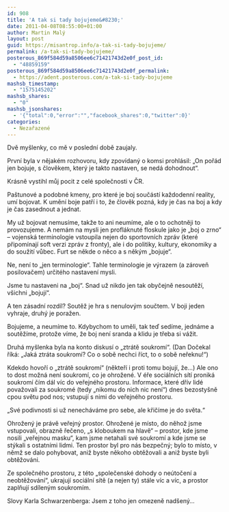 ```yaml
---
id: 908
title: 'A tak si tady bojujeme&#8230;'
date: 2011-04-08T08:55:00+01:00
author: Martin Malý
layout: post
guid: https://misantrop.info/a-tak-si-tady-bojujeme/
permalink: /a-tak-si-tady-bojujeme/
posterous_869f584d59a8506ee6c71421743d2e0f_post_id:
  - "48859159"
posterous_869f584d59a8506ee6c71421743d2e0f_permalink:
  - https://adent.posterous.com/a-tak-si-tady-bojujeme
mashsb_timestamp:
  - "1575145202"
mashsb_shares:
  - "0"
mashsb_jsonshares:
  - '{"total":0,"error":"","facebook_shares":0,"twitter":0}'
categories:
  - Nezařazené
---
```

Dvě my&scaron;lenky, co mě v posledn&iacute; době zaujaly.

Prvn&iacute; byla v nějak&eacute;m rozhovoru, kdy zpov&iacute;dan&yacute; o komsi prohl&aacute;sil: &#8222;On poř&aacute;d jen bojuje, s člověkem, kter&yacute; je takto nastaven, se ned&aacute; dohodnout&#8220;.

Kr&aacute;sně vystihl můj pocit z cel&eacute; společnosti v ČR.

Pa&scaron;tunov&eacute; a podobn&eacute; kmeny, pro kter&eacute; je boj souč&aacute;st&iacute; každodenn&iacute; reality, um&iacute; bojovat. K uměn&iacute; boje patř&iacute; i to, že člověk pozn&aacute;, kdy je čas na boj a kdy je čas zasednout a jednat.

My už bojovat nemus&iacute;me, takže to ani neum&iacute;me, ale o to ochotněji to provozujeme. A nem&aacute;m na mysli jen profl&aacute;knut&eacute; floskule jako je &#8222;boj o zrno&#8220; &#8211; vojensk&aacute; terminologie vstoupila nejen do sportovn&iacute;ch zpr&aacute;v (kter&eacute; připom&iacute;naj&iacute; soft verzi zpr&aacute;v z fronty), ale i do politiky, kultury, ekonomiky a do soužit&iacute; vůbec. Furt se někde o něco a s něk&yacute;m &#8222;bojuje&#8220;.

Ne, nen&iacute; to &#8222;jen terminologie&#8220;. Tahle terminologie je v&yacute;razem (a z&aacute;roveň posilovačem) určit&eacute;ho nastaven&iacute; mysli.

Jsme tu nastaveni na &#8222;boj&#8220;. Snad už nikdo jen tak obyčejně nesoutěž&iacute;, v&scaron;ichni &#8222;bojuj&iacute;&#8220;.

A ten z&aacute;sadn&iacute; rozd&iacute;l? Soutěž je hra s nenulov&yacute;m součtem. V boji jeden vyhraje, druh&yacute; je poražen.

Bojujeme, a neum&iacute;me to. Kdybychom to uměli, tak teď sed&iacute;me, jedn&aacute;me a soutěž&iacute;me, protože v&iacute;me, že boj nen&iacute; sranda a klidu je třeba si v&aacute;žit.

Druh&aacute; my&scaron;lenka byla na konto diskus&iacute; o &#8222;ztr&aacute;tě soukrom&iacute;&#8220;. (Dan Dočekal ř&iacute;k&aacute;: &#8222;Jak&aacute; ztr&aacute;ta soukrom&iacute;? Co o sobě nechci ř&iacute;ct, to o sobě neřeknu!&#8220;)

Kdekdo hovoř&iacute; o &#8222;ztr&aacute;tě soukrom&iacute;&#8220; (někteř&iacute; i proti tomu bojuj&iacute;, že&#8230;) Ale ono to dost možn&aacute; nen&iacute; soukrom&iacute;, co je ohrožen&eacute;. V &eacute;ře soci&aacute;ln&iacute;ch s&iacute;t&iacute; pronik&aacute; soukrom&iacute; č&iacute;m d&aacute;l v&iacute;c do veřejn&eacute;ho prostoru. Informace, kter&eacute; dř&iacute;v lid&eacute; považovali za soukrom&eacute; (tedy &#8222;nikomu do nich nic nen&iacute;&#8220;) dnes bezosty&scaron;ně cpou světu pod nos; vstupuj&iacute; s nimi do veřejn&eacute;ho prostoru.

&#8222;Sv&eacute; podivnosti si už nenech&aacute;v&aacute;me pro sebe, ale křič&iacute;me je do světa.&#8220;

Ohrožen&yacute; je pr&aacute;vě veřejn&yacute; prostor. Ohrožen&eacute; je m&iacute;sto, do něhož jsme vstupovali, obrazně řečeno, &#8222;s kloboukem na hlavě&#8220; &#8211; prostor, kde jsme nosili &#8222;veřejnou masku&#8220;, kam jsme netahali sv&eacute; soukrom&iacute; a kde jsme se st&yacute;kali s ostatn&iacute;mi lidmi. Ten prostor byl pro n&aacute;s bezpečn&yacute;; bylo to m&iacute;sto, v němž se dalo pohybovat, aniž byste někoho obtěžovali a aniž byste byli obtěžov&aacute;ni.

Ze společn&eacute;ho prostoru, z t&eacute;to &#8222;společensk&eacute; dohody o ne&uacute;točen&iacute; a neobtěžov&aacute;n&iacute;&#8220;, ukrajuj&iacute; soci&aacute;ln&iacute; s&iacute;tě (a nejen ty) st&aacute;le v&iacute;c a v&iacute;c, a prostor zaplňuj&iacute; sd&iacute;len&yacute;m soukrom&iacute;m.

Slovy Karla Schwarzenberga: Jsem z toho jen omezeně nad&scaron;en&yacute;&#8230;